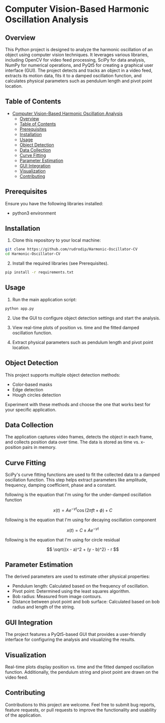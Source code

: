 # Computer Vision-Based Harmonic Oscillation Analysis

## Overview

This Python project is designed to analyze the harmonic oscillation of an object using computer vision techniques. It leverages various libraries, including OpenCV for video feed processing, SciPy for data analysis, NumPy for numerical operations, and PyQt5 for creating a graphical user interface (GUI). The project detects and tracks an object in a video feed, extracts its motion data, fits it to a damped oscillation function, and calculates physical parameters such as pendulum length and pivot point location.

## Table of Contents

- [Computer Vision-Based Harmonic Oscillation Analysis](#computer-vision-based-harmonic-oscillation-analysis)
  - [Overview](#overview)
  - [Table of Contents](#table-of-contents)
  - [Prerequisites](#prerequisites)
  - [Installation](#installation)
  - [Usage](#usage)
  - [Object Detection](#object-detection)
  - [Data Collection](#data-collection)
  - [Curve Fitting](#curve-fitting)
  - [Parameter Estimation](#parameter-estimation)
  - [GUI Integration](#gui-integration)
  - [Visualization](#visualization)
  - [Contributing](#contributing)

## Prerequisites

Ensure you have the following libraries installed:

- python3 environment

## Installation

1. Clone this repository to your local machine:

```bash
git clone https://github.com/rudrodip/Harmonic-Oscillator-CV
cd Harmonic-Oscillator-CV
```

2. Install the required libraries (see Prerequisites).
```bash
pip install -r requirements.txt
```

## Usage

1. Run the main application script:

```bash
python app.py
```

2. Use the GUI to configure object detection settings and start the analysis.

3. View real-time plots of position vs. time and the fitted damped oscillation function.

4. Extract physical parameters such as pendulum length and pivot point location.

## Object Detection

This project supports multiple object detection methods:

- Color-based masks
- Edge detection
- Hough circles detection

Experiment with these methods and choose the one that works best for your specific application.

## Data Collection

The application captures video frames, detects the object in each frame, and collects position data over time. The data is stored as time vs. x-position pairs in memory.

## Curve Fitting

SciPy's curve fitting functions are used to fit the collected data to a damped oscillation function. This step helps extract parameters like amplitude, frequency, damping coefficient, phase and a constant.

following is the equation that I'm using for the under-damped oscillation function

$$
x(t) = A e^{-\gamma t} \cos(2\pi f t + \phi) + C
$$

following is the equation that I'm using for decaying oscillation component

$$
x(t) = C \pm A e^{-\gamma t}
$$

following is the equation that I'm using for circle residual

$$
\sqrt{(x - a)^2 + (y - b)^2} - r
$$

## Parameter Estimation

The derived parameters are used to estimate other physical properties:

- Pendulum length: Calculated based on the frequency of oscillation.
- Pivot point: Determined using the least squares algorithm.
- Bob radius: Measured from image contours.
- Distance between pivot point and bob surface: Calculated based on bob radius and length of the string.

## GUI Integration

The project features a PyQt5-based GUI that provides a user-friendly interface for configuring the analysis and visualizing the results.

## Visualization

Real-time plots display position vs. time and the fitted damped oscillation function. Additionally, the pendulum string and pivot point are drawn on the video feed.

## Contributing

Contributions to this project are welcome. Feel free to submit bug reports, feature requests, or pull requests to improve the functionality and usability of the application.